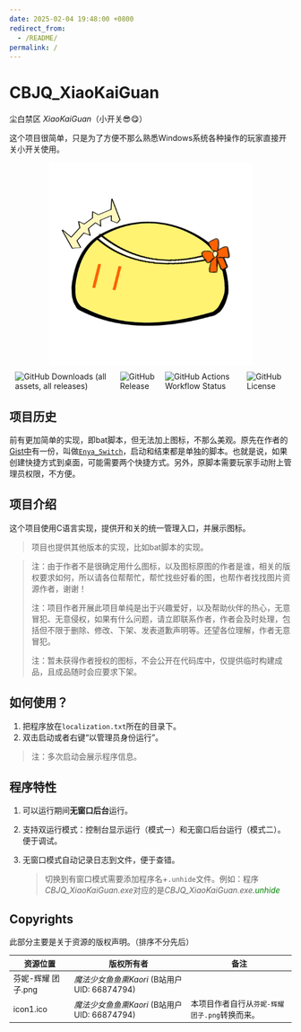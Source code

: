 ```yaml
---
date: 2025-02-04 19:48:00 +0800
redirect_from:
  - /README/
permalink: /
---
```


# CBJQ_XiaoKaiGuan

尘白禁区 *XiaoKaiGuan*（小开关😎😋）

这个项目很简单，只是为了方便不那么熟悉Windows系统各种操作的玩家直接开关小开关使用。

<div style="align-items: center; justify-content: center; display: flex; margin: 10px;">
   <img src="res\icons_pic\芬妮-辉耀 团子.png" style="max-width:75%; aspect-ratio: 1;">
</div>

<div style="align-items: center; justify-content: center; display: flex; margin: 10px; gap: 10px">
   <img alt="GitHub Downloads (all assets, all releases)" src="https://img.shields.io/github/downloads/LiuJiewenTT/CBJQ_HugFenny-PC/total">
   <img alt="GitHub Release" src="https://img.shields.io/github/v/release/LiuJiewenTT/CBJQ_HugFenny-PC">
   <img alt="GitHub Actions Workflow Status" src="https://img.shields.io/github/actions/workflow/status/LiuJiewenTT/CBJQ_HugFenny-PC/jekyll-gh-pages.yml">
   <img alt="GitHub License" src="https://img.shields.io/github/license/LiuJiewenTT/CBJQ_HugFenny-PC">
</div>

## 项目历史

前有更加简单的实现，即bat脚本，但无法加上图标，不那么美观。原先在作者的[Gist中](https://gist.github.com/LiuJiewenTT/ef6966810da80200fce8a3e8ff13e69e)有一份，叫做[`Enya_Switch`](alters/Enya_Switch/README.md)，启动和结束都是单独的脚本。也就是说，如果创建快捷方式到桌面，可能需要两个快捷方式。另外，原脚本需要玩家手动附上管理员权限，不方便。

## 项目介绍

这个项目使用C语言实现，提供开和关的统一管理入口，并展示图标。

> 项目也提供其他版本的实现，比如bat脚本的实现。

> 注：由于作者不是很确定用什么图标，以及图标原图的作者是谁，相关的版权要求如何，所以请各位帮帮忙，帮忙找些好看的图，也帮作者找找图片资源作者，谢谢！
>
> 注：项目作者开展此项目单纯是出于兴趣爱好，以及帮助伙伴的热心，无意冒犯、无意侵权，如果有什么问题，请立即联系作者，作者会及时处理，包括但不限于删除、修改、下架、发表道歉声明等。还望各位理解，作者无意冒犯。
>
> 注：暂未获得作者授权的图标，不会公开在代码库中，仅提供临时构建成品，且成品随时会应要求下架。

## 如何使用？

1. 把程序放在`localization.txt`所在的目录下。
2. 双击启动或者右键“以管理员身份运行”。

> 注：多次启动会展示程序信息。

## 程序特性

1. 可以运行期间**无窗口后台**运行。

2. 支持双运行模式：控制台显示运行（模式一）和无窗口后台运行（模式二）。便于调试。

3. 无窗口模式自动记录日志到文件，便于查错。

   > 切换到有窗口模式需要添加程序名+`.unhide`文件。例如：程序*CBJQ_XiaoKaiGuan.exe*对应的是*CBJQ_XiaoKaiGuan.exe<span style="color:green">.unhide</span>*

## Copyrights

此部分主要是关于资源的版权声明。（排序不分先后）

| 资源位置           | 版权所有者                                   | 备注                                           |
| ------------------ | -------------------------------------------- | ---------------------------------------------- |
| 芬妮-辉耀 团子.png | *魔法少女鱼鱼熏Kaori* (B站用户UID: 66874794) |                                                |
| icon1.ico          | *魔法少女鱼鱼熏Kaori* (B站用户UID: 66874794) | 本项目作者自行从`芬妮-辉耀 团子.png`转换而来。 |

